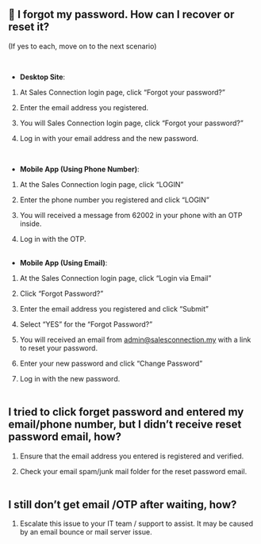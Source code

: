 
## 🔑 I forgot my password. How can I recover or reset it?
<aside>
(If yes to each, move on to the next scenario)

<br> <!-- Adding one line space -->

 - **Desktop Site**:

  1. At Sales Connection login page, click “Forgot your password?”

  2. Enter the email address you registered.

  3. You will Sales Connection login page, click “Forgot your password?”

  4. Log in with your email address and the new password.

<br>
     
  - **Mobile App (Using Phone Number)**:

 1. At the Sales Connection login page, click “LOGIN”

 2. Enter the phone number you registered and click  “LOGIN”

 3. You will received a message from 62002 in your phone with an OTP inside.

 4. Log in with the OTP.
    <br><br>

- **Mobile App (Using Email)**:

 1. At the Sales Connection login page, click “Login via Email”

 2. Click “Forgot Password?”

 3. Enter the email address you registered and click “Submit”

 4. Select “YES” for the “Forgot Password?”

 5. You will received an email from admin@salesconnection.my with a link to reset your password.

 6. Enter your new password and click “Change Password”

 7. Log in with the new password.<br><br>

## I tried to click forget password and entered my email/phone number, but I didn’t receive reset password email, how?
<aside>

 1. Ensure that the email address you entered is registered and verified.

 2. Check your email spam/junk mail folder for the reset password email.<br><br>

## I still don’t get email /OTP after waiting, how?
<aside>

  1. Escalate this issue to your IT team / support to assist. It may be caused by an email bounce or mail server issue.




